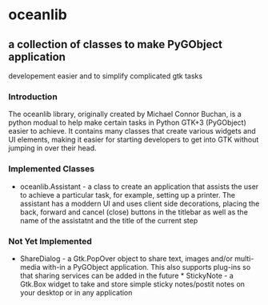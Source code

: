 # oceanlib 
## a collection of classes to make PyGObject application
developement easier and to simplify complicated gtk tasks

### Introduction

  The oceanlib library, originally created by Michael Connor Buchan, is
  a python modual to help make certain tasks in Python GTK+3 (PyGObject)
  easier to achieve. It contains many classes that create various widgets
  and UI elements, making it easier for starting developers to get into
  GTK without jumping in over their head.

### Implemented Classes

* oceanlib.Assistant    -    a class to create  an application that
assists the user to achieve a particular task, for example, setting up a
printer. The assistant has a moddern UI and uses client side decorations,
placing the back, forward and cancel (close) buttons in the titlebar as
well as the name of the assistatnt and the title of the current step

### Not Yet Implemented

* ShareDialog    -    a Gtk.PopOver object to share text, images and/or
multi-media with-in a PyGObject application. This also supports plug-ins
so that sharing services can be added in the future * StickyNote    -
a Gtk.Box widget to take and store simple sticky notes/postit notes on
your desktop or in any application

